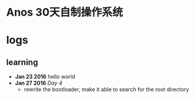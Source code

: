 # Anos 30天自制操作系统



# logs
## learning
- **Jan 23 2016** hello world
- **Jan 27 2016** *Day 4*
  - rewrite the bootloader, make it able to search for the root directory
